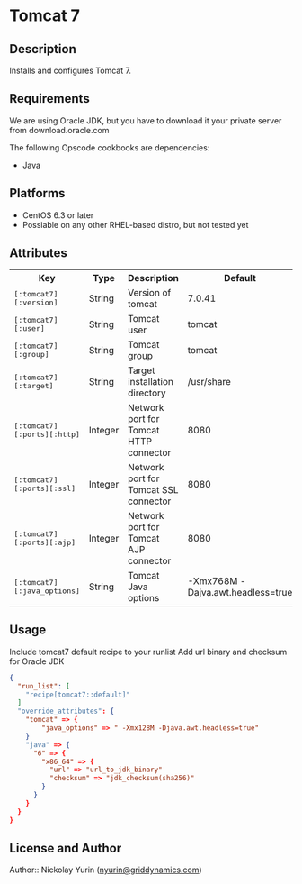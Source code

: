 Tomcat 7
========
Description
-----------
Installs and configures Tomcat 7.

Requirements
------------
We are using Oracle JDK, but you have to download it your private server from download.oracle.com

The following Opscode cookbooks are dependencies:
<ul>
  <li>Java</li>
</ul>

Platforms
---------
<ul>
  <li>CentOS 6.3 or later</li>
  <li>Possiable on any other RHEL-based distro, but not tested yet</li>
</ul>

Attributes
----------
<table>
  <tr>
    <th>Key</th>
    <th>Type</th>
    <th>Description</th>
    <th>Default</th>
  </tr>
  <tr>
    <td><tt>[:tomcat7][:version]</tt></td>
    <td>String</td>
    <td>Version of tomcat</td>
    <td>7.0.41</td>
  </tr>
  <tr>
    <td><tt>[:tomcat7][:user]</tt></td>
    <td>String</td>
    <td>Tomcat user</td>
    <td>tomcat</td>
  </tr>
  <tr>
    <td><tt>[:tomcat7][:group]</tt></td>
    <td>String</td>
    <td>Tomcat group</td>
    <td>tomcat</td>
  </tr>
  <tr>
    <td><tt>[:tomcat7][:target]</tt></td>
    <td>String</td>
    <td>Target installation directory</td>
    <td>/usr/share</td>
  </tr>
  <tr>
    <td><tt>[:tomcat7][:ports][:http]</tt></td>
    <td>Integer</td>
    <td>Network port for Tomcat HTTP connector</td>
    <td>8080</td>
  </tr>
  <tr>
    <td><tt>[:tomcat7][:ports][:ssl]</tt></td>
    <td>Integer</td>
    <td>Network port for Tomcat SSL connector</td>
    <td>8080</td>
  </tr>
  <tr>
    <td><tt>[:tomcat7][:ports][:ajp]</tt></td>
    <td>Integer</td>
    <td>Network port for Tomcat AJP connector</td>
    <td>8080</td>
  </tr>
  <tr>
    <td><tt>[:tomcat7][:java_options]</tt></td>
    <td>String</td>
    <td>Tomcat Java options</td>
    <td>-Xmx768M -Dajva.awt.headless=true</td>
  </tr>
  <tr>

  </tr>
</table>

Usage
-----
Include tomcat7 default recipe to your runlist
Add url binary and checksum for Oracle JDK
```json
{
  "run_list": [
    "recipe[tomcat7::default]"
  ]
  "override_attributes": {
    "tomcat" => {
        "java_options" => " -Xmx128M -Djava.awt.headless=true"
    }
    "java" => {
      "6" => {
        "x86_64" => {
          "url" => "url_to_jdk_binary"
          "checksum" => "jdk_checksum(sha256)"
        }
      }
    }  
  }
}
```

License and Author
------------------
Author:: Nickolay Yurin (nyurin@griddynamics.com)
